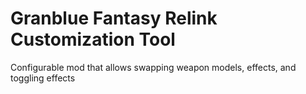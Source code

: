 # Granblue Fantasy Relink Customization Tool
Configurable mod that allows swapping weapon models, effects, and toggling effects
